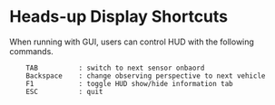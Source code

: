 # Heads-up Display Shortcuts

When running with GUI, users can control HUD with the following commands.

```
    TAB          : switch to next sensor onbaord
    Backspace    : change observing perspective to next vehicle 
    F1           : toggle HUD show/hide information tab    
    ESC          : quit
```